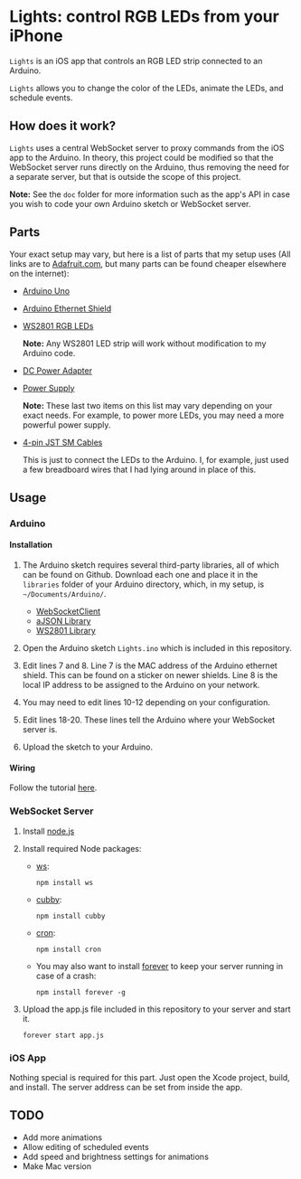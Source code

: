# Lights: control RGB LEDs from your iPhone #

`Lights` is an iOS app that controls an RGB LED strip connected to an Arduino.

`Lights` allows you to change the color of the LEDs, animate the LEDs, and schedule events.

## How does it work? ##

`Lights` uses a central WebSocket server to proxy commands from the iOS app to the Arduino. In theory, this project could be modified so that the WebSocket server runs directly on the Arduino, thus removing the need for a separate server, but that is outside the scope of this project.

**Note:** See the `doc` folder for more information such as the app's API in case you wish to code your own Arduino sketch or WebSocket server.

## Parts ##

Your exact setup may vary, but here is a list of parts that my setup uses (All links are to [Adafruit.com](http://adafruit.com), but many parts can be found cheaper elsewhere on the internet):

* [Arduino Uno](https://www.adafruit.com/products/50)
* [Arduino Ethernet Shield](https://www.adafruit.com/products/201)
* [WS2801 RGB LEDs](https://www.adafruit.com/products/322)
	
	**Note:** Any WS2801 LED strip will work without modification to my Arduino code.
* [DC Power Adapter](https://www.adafruit.com/products/368)
* [Power Supply](https://www.adafruit.com/products/276)

	**Note:** These last two items on this list may vary depending on your exact needs. For example, to power more LEDs, you may need a more powerful power supply.
* [4-pin JST SM Cables](https://www.adafruit.com/products/578)

	This is just to connect the LEDs to the Arduino. I, for example, just used a few breadboard wires that I had lying around in place of this.



## Usage ##

### Arduino ###

#### Installation ####

1. The Arduino sketch requires several third-party libraries, all of which can be found on Github. Download each one and place it in the `libraries` folder of your Arduino directory, which, in my setup, is `~/Documents/Arduino/`.

	* [WebSocketClient](https://github.com/hadleyrich/ArduinoWebsocketClient)
	* [aJSON Library](https://github.com/interactive-matter/aJson)
	* [WS2801 Library](https://github.com/adafruit/Adafruit-WS2801-Library)
	
2. Open the Arduino sketch `Lights.ino` which is included in this repository.
3. Edit lines 7 and 8. Line 7 is the MAC address of the Arduino ethernet shield. This can be found on a sticker on newer shields. Line 8 is the local IP address to be assigned to the Arduino on your network.
4. You may need to edit lines 10-12 depending on your configuration.
5. Edit lines 18-20. These lines tell the Arduino where your WebSocket server is.
6. Upload the sketch to your Arduino.

#### Wiring ####

Follow the tutorial [here](http://learn.adafruit.com/12mm-led-pixels/wiring).

### WebSocket Server ###

1. Install [node.js](http://nodejs.org)
2. Install required Node packages:
	* [ws](https://github.com/einaros/ws): 
	
		```npm install ws```
	* [cubby](https://github.com/icodeforlove/node-cubby): 
	
		```npm install cubby```
	* [cron](https://github.com/ncb000gt/node-cron): 
	
		```npm install cron```
	* You may also want to install [forever](https://github.com/nodejitsu/forever) to keep your server running in case of a crash: 
	
		```npm install forever -g```
3. Upload the app.js file included in this repository to your server and start it.

	```forever start app.js```
	
### iOS App ###

Nothing special is required for this part. Just open the Xcode project, build, and install. The server address can be set from inside the app.

## TODO ##

* Add more animations
* Allow editing of scheduled events
* Add speed and brightness settings for animations
* Make Mac version
